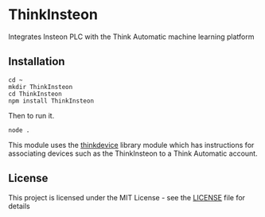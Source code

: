 # ThinkInsteon
Integrates Insteon PLC with the Think Automatic machine learning platform

## Installation 
```
cd ~
mkdir ThinkInsteon
cd ThinkInsteon
npm install ThinkInsteon
```
Then to run it.
```
node .
```
This module uses the <a href="https://github.com/ThinkAutomatic/thinkdevice" target="_blank">thinkdevice</a> library module which has instructions for associating devices such as the ThinkInsteon to a Think Automatic account.

## License

This project is licensed under the MIT License - see the [LICENSE](LICENSE) file for details
